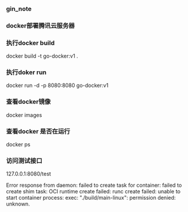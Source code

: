### gin_note

### docker部署腾讯云服务器

### 执行docker build
docker build  -t go-docker:v1 .

### 执行doker run
docker run -d -p 8080:8080 go-docker:v1

### 查看docker镜像
docker images

### 查看docker 是否在运行
docker ps

### 访问测试接口
127.0.0.1:8080/test

Error response from daemon: failed to create task for container: failed to create shim task: OCI runtime create failed: runc create failed: unable to start container process: exec: "./build/main-linux": permission denied: unknown.
